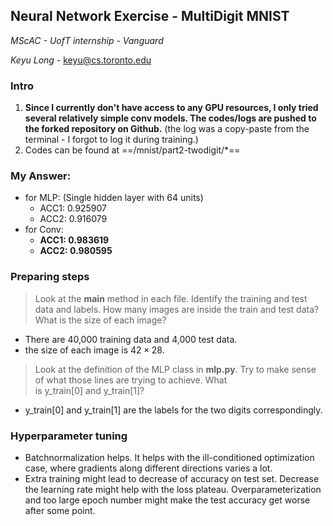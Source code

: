 ## Neural Network Exercise - MultiDigit MNIST

*MScAC - UofT internship - Vanguard*

*Keyu Long*  - keyu@cs.toronto.edu

### Intro

1. **Since I currently don't have access to any GPU resources, I only tried several relatively simple conv models. The codes/logs are pushed to the forked repository on Github.** (the log was a copy-paste from the terminal - I forgot to log it during training.)
2. Codes can be found at ==/mnist/part2-twodigit/*==


### My Answer:

- for MLP: (Single hidden layer with 64 units)
  - ACC1: 0.925907
  - ACC2: 0.916079
- for Conv:
  - **ACC1: 0.983619**
  - **ACC2: 0.980595**

### Preparing steps

> Look at the **main** method in each file. Identify the training and test data and labels. How many images are inside the train and test data? What is the size of each image?

- There are 40,000 training data and 4,000 test data.
- the size of each image is $42\times28$.

> Look at the definition of the MLP class in **mlp.py**. Try to make sense of what those lines are trying to achieve. What is y_train[0] and y_train[1]?

- y_train[0]  and y_train[1] are the labels for the two digits correspondingly.

### Hyperparameter tuning

- Batchnormalization helps. It helps with the ill-conditioned optimization case, where gradients along different directions varies a lot.
- Extra training might lead to decrease of accuracy on test set. Decrease the learning rate might help with the loss plateau. Overparameterization and too large epoch number might make the test accuracy get worse after some point.

